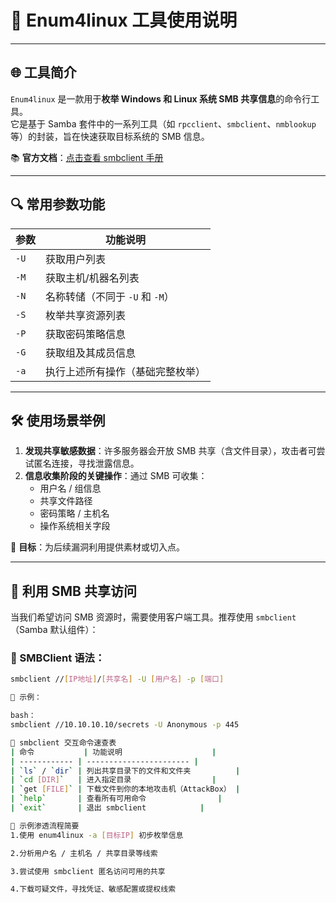 # 🧱 Enum4linux 工具使用说明

---

## 🌐 工具简介

`Enum4linux` 是一款用于**枚举 Windows 和 Linux 系统 SMB 共享信息**的命令行工具。  
它是基于 Samba 套件中的一系列工具（如 `rpcclient`、`smbclient`、`nmblookup` 等）的封装，旨在快速获取目标系统的 SMB 信息。

📚 **官方文档**：[点击查看 smbclient 手册](https://www.samba.org/samba/docs/current/man-html/smbclient.1.html)

---

## 🔍 常用参数功能

| 参数 | 功能说明                       |
|------|--------------------------------|
| `-U` | 获取用户列表                   |
| `-M` | 获取主机/机器名列表            |
| `-N` | 名称转储（不同于 `-U` 和 `-M`）|
| `-S` | 枚举共享资源列表               |
| `-P` | 获取密码策略信息               |
| `-G` | 获取组及其成员信息             |
| `-a` | 执行上述所有操作（基础完整枚举）|

---

## 🛠️ 使用场景举例

1. **发现共享敏感数据**：许多服务器会开放 SMB 共享（含文件目录），攻击者可尝试匿名连接，寻找泄露信息。
2. **信息收集阶段的关键操作**：通过 SMB 可收集：
   - 用户名 / 组信息  
   - 共享文件路径  
   - 密码策略 / 主机名  
   - 操作系统相关字段

🎯 **目标**：为后续漏洞利用提供素材或切入点。

---

## 📡 利用 SMB 共享访问

当我们希望访问 SMB 资源时，需要使用客户端工具。推荐使用 `smbclient`（Samba 默认组件）：

### 🔐 SMBClient 语法：

```bash
smbclient //[IP地址]/[共享名] -U [用户名] -p [端口]

📌 示例：

bash：
smbclient //10.10.10.10/secrets -U Anonymous -p 445

📘 smbclient 交互命令速查表
| 命令           | 功能说明                    |
| ------------ | ----------------------- |
| `ls` / `dir` | 列出共享目录下的文件和文件夹          |
| `cd [DIR]`   | 进入指定目录                  |
| `get [FILE]` | 下载文件到你的本地攻击机（AttackBox） |
| `help`       | 查看所有可用命令                |
| `exit`       | 退出 smbclient            |

🧩 示例渗透流程简要
1.使用 enum4linux -a [目标IP] 初步枚举信息

2.分析用户名 / 主机名 / 共享目录等线索

3.尝试使用 smbclient 匿名访问可用的共享

4.下载可疑文件，寻找凭证、敏感配置或提权线索
